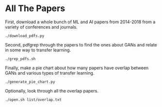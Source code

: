 All The Papers
==============
First, download a whole bunch of ML and AI papers from 2014-2018 from a
variety of conferences and journals.

    ./download_pdfs.py

Second, pdfgrep through the papers to find the ones about GANs and relate
in some way to transfer learning.

    ./grep_pdfs.sh

Finally, make a pie chart about how many papers have overlap between GANs and
various types of transfer learning.

    ./generate_pie_chart.py

Optionally, look through all the overlap papers.

    ./open.sh list/overlap.txt
